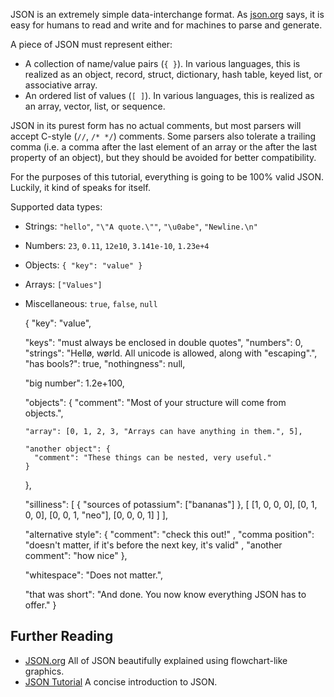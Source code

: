 JSON is an extremely simple data-interchange format. As [json.org](https://json.org) says, it is easy for humans to read and write and for machines to parse and generate.

A piece of JSON must represent either:

- A collection of name/value pairs (`{ }`). In various languages, this is realized as an object, record, struct, dictionary, hash table, keyed list, or associative array.
- An ordered list of values (`[ ]`). In various languages, this is realized as an array, vector, list, or sequence.

JSON in its purest form has no actual comments, but most parsers will accept C-style (`//`, `/* */`) comments. Some parsers also tolerate a trailing comma (i.e. a comma after the last element of an array or the after the last property of an object), but they should be avoided for better compatibility.

For the purposes of this tutorial, everything is going to be 100% valid JSON. Luckily, it kind of speaks for itself.

Supported data types:

- Strings: `"hello"`, `"\"A quote.\""`, `"\u0abe"`, `"Newline.\n"`
- Numbers: `23`, `0.11`, `12e10`, `3.141e-10`, `1.23e+4`
- Objects: `{ "key": "value" }`
- Arrays: `["Values"]`
- Miscellaneous: `true`, `false`, `null`

  {
  "key": "value",

  "keys": "must always be enclosed in double quotes",
  "numbers": 0,
  "strings": "Hellø, wørld. All unicode is allowed, along with \"escaping\".",
  "has bools?": true,
  "nothingness": null,

  "big number": 1.2e+100,

  "objects": {
  "comment": "Most of your structure will come from objects.",

      "array": [0, 1, 2, 3, "Arrays can have anything in them.", 5],

      "another object": {
        "comment": "These things can be nested, very useful."
      }

  },

  "silliness": [
  {
  "sources of potassium": ["bananas"]
  },
  [
  [1, 0, 0, 0],
  [0, 1, 0, 0],
  [0, 0, 1, "neo"],
  [0, 0, 0, 1]
  ]
  ],

  "alternative style": {
  "comment": "check this out!"
  , "comma position": "doesn't matter, if it's before the next key, it's valid"
  , "another comment": "how nice"
  },

  "whitespace": "Does not matter.",

  "that was short": "And done. You now know everything JSON has to offer."
  }

## Further Reading

- [JSON.org](https://json.org) All of JSON beautifully explained using flowchart-like graphics.
- [JSON Tutorial](https://www.youtube.com/watch?v=wI1CWzNtE-M) A concise introduction to JSON.

